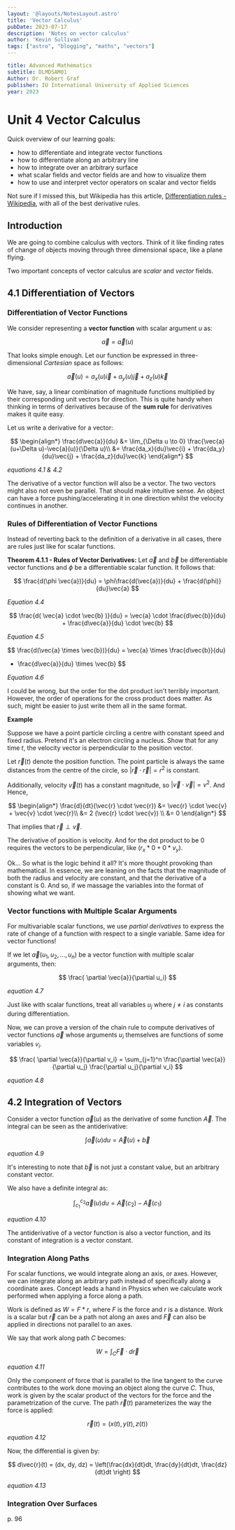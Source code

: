 ```yaml
---
layout: '@layouts/NotesLayout.astro'
title: 'Vector Calculus'
pubDate: 2023-07-17
description: 'Notes on vector calculus'
author: 'Kevin Sullivan'
tags: ["astro", "blogging", "maths", "vectors"]
---
```


```yaml
title: Advanced Mathematics
subtitle: DLMDSAM01
Author: Dr. Robert Graf
publisher: IU International University of Applied Sciences
year: 2023
```

# Unit 4 Vector Calculus

Quick overview of our learning goals:
+ how to differentiate and integrate vector functions
+ how to differentiate along an arbitrary line
+ how to integrate over an arbitrary surface
+ what scalar fields and vector fields are and how to visualize them
+ how to use and interpret vector operators on scalar and vector fields

Not sure if I missed this, but Wikipedia has this article, [Differentiation rules - Wikipedia](https://en.wikipedia.org/wiki/Differentiation_rules), with all of the best derivative rules. 

## Introduction

We are going to combine calculus with vectors. Think of it like finding rates of change of objects moving through three dimensional space, like a plane flying. 

Two important concepts of vector calculus are _scalar_ and _vector_ fields. 

## 4.1 Differentiation of Vectors

### Differentiation of Vector Functions

We consider representing a **vector function** with scalar argument $u$ as:

$$
\vec{a} = \vec{a}(u)
$$

That looks simple enough. Let our function be expressed in three-dimensional _Cartesian_ space as follows:

$$
\vec{a}(u) = a_x(u)\vec{i} + a_y(u)\vec{j} + a_z(u)\vec{k}
$$

We have, say, a linear combination of magnitude functions multiplied by their corresponding unit vectors for direction. This is quite handy when thinking in terms of derivatives because of the **sum rule** for derivatives makes it quite easy. 

Let us write a derivative for a vector:

$$
\begin{align*}
\frac{d\vec{a}}{du} &= \lim_{\Delta u \to 0}
\frac{\vec{a}(u+\Delta u)-\vec{a}(u)}{\Delta u}\\
&= \frac{da_x}{du}\vec{i} + \frac{da_y}{du}\vec{j} + \frac{da_z}{du}\vec{k}
\end{align*}
$$

_equations 4.1 & 4.2_

The derivative of a vector function will also be a vector. The two vectors might also not even be parallel. That should make intuitive sense. An object can have a force pushing/accelerating it in one direction whilst the velocity continues in another. 

### Rules of Differentiation of Vector Functions

Instead of reverting back to the definition of a derivative in all cases, there are rules just like for scalar functions. 

**Theorem 4.1.1 - Rules of Vector Derivatives:** Let $\vec{a}$ and $\vec{b}$ be differentiable vector functions and $\phi$ be a differentiable scalar function. It follows that:

$$
\frac{d(\phi \vec{a})}{du} = \phi\frac{d(\vec{a})}{du} + \frac{d(\phi)}{du}\vec{a}
$$

_Equation 4.4_

$$
\frac{d( \vec{a} \cdot \vec{b} )}{du} 
= \vec{a} \cdot \frac{d\vec{b}}{du} + \frac{d\vec{a}}{du} \cdot \vec{b}
$$

_Equation 4.5_

$$
\frac{d(\vec{a} \times \vec{b})}{du} 
= \vec{a} \times \frac{d\vec{b}}{du}
+ \frac{d\vec{a}}{du} \times \vec{b}
$$

_Equation 4.6_

I could be wrong, but the order for the dot product isn't terribly important. However, the order of operations for the cross product does matter. As such, might be easier to just write them all in the same format. 

**Example**

Suppose we have a point particle circling a centre with constant speed and fixed radius. Pretend it's an electron circling a nucleus. Show that for any time $t$, the velocity vector is perpendicular to the position vector. 

Let $\vec{r}(t)$ denote the position function. The point particle is always the same distances from the centre of the circle, so $|\vec{r} \cdot \vec{r}| = r^2$ is constant. 

Additionally, velocity $\vec{v}(t)$ has a constant magnitude, so $|\vec{v} \cdot \vec{v}| = v^2$. And Hence,

$$
\begin{align*}
\frac{d}{dt}(\vec{r} \cdot \vec{r}) &= \vec{r} \cdot \vec{v} + \vec{v} \cdot \vec{r}\\
&= 2 (\vec{r} \cdot \vec{v}) \\
&= 0
\end{align*}
$$

That implies that $\vec{r} \perp \vec{v}$. 

The derivative of position is velocity. And for the dot product to be 0 requires the vectors to be perpendicular, like $(r_x*0 + 0*v_y)$. 

Ok... So what is the logic behind it all? It's more thought provoking than mathematical. In essence, we are leaning on the facts that the magnitude of both the radius and velocity are constant, and that the derivative of a constant is 0. And so, if we massage the variables into the format of showing what we want.

### Vector functions with Multiple Scalar Arguments

For multivariable scalar functions, we use _partial derivatives_ to express the rate of change of a function with respect to a single variable. Same idea for vector functions!

If we let $\vec{a}(u_1, u_2, ..., u_n)$ be a vector function with multiple scalar arguments, then:

$$
\frac{ \partial \vec{a}}{\partial u_i}
$$

_equation 4.7_

Just like with scalar functions, treat all variables $u_j$ where $j \neq i$ as constants during differentiation. 

Now, we can prove a version of the chain rule to compute derivatives of vector functions $\vec{a}$ whose arguments $u_i$ themselves are functions of some variables $v_i$. 

$$
\frac{ \partial \vec{a}}{\partial v_i} = \sum_{j=1}^n 
\frac{\partial \vec{a}}{\partial u_j} 
\frac{\partial u_j}{\partial v_i}
$$

_equation 4.8_

## 4.2 Integration of Vectors

Consider a vector function $\vec{a}(u)$ as the derivative of some function $\vec{A}$. The integral can be seen as the antiderivative:

$$
\int \vec{a}(u)du=\vec{A}(u) + \vec{b}
$$

_equation 4.9_

It's interesting to note that $\vec{b}$ is not just a constant value, but an arbitrary constant vector. 

We also have a definite integral as:

$$
\int_{c_1}^{c_2} \vec{a}(u)du = \vec{A}(c_2) - \vec{A}(c_1)
$$

_equation 4.10_

The antiderivative of a vector function is also a vector function, and its constant of integration is a vector constant. 

### Integration Along Paths

For scalar functions, we would integrate along an axis, or axes. However, we can integrate along an arbitrary path instead of specifically along a coordinate axes. Concept leads a hand in Physics when we calculate work performed when applying a force along a path. 

Work is defined as $W=F*r$, where $F$ is the force and $r$ is a distance. Work is a scalar but $\vec{r}$ can be a path not along an axes and $\vec{F}$ can also be applied in directions not parallel to an axes. 

We say that work along path $C$ becomes:

$$
W = \int_C \vec{F} \cdot d\vec{r}
$$

_equation 4.11_

Only the component of force that is parallel to the line tangent to the curve contributes to the work done moving an object along the curve $C$. Thus, work is given by the scalar product of the vectors for the force and the parametrization of the curve. The path $\vec{r}(t)$ parameterizes the way the force is applied:

$$
\vec{r}(t) = (x(t), y(t), z(t))
$$

_equation 4.12_

Now, the differential is given by:

$$
d\vec{r}(t) = (dx, dy, dz) = \left(\frac{dx}{dt}dt, \frac{dy}{dt}dt, \frac{dz}{dt}dt \right)
$$

_equation 4.13_

### Integration Over Surfaces

p. 96